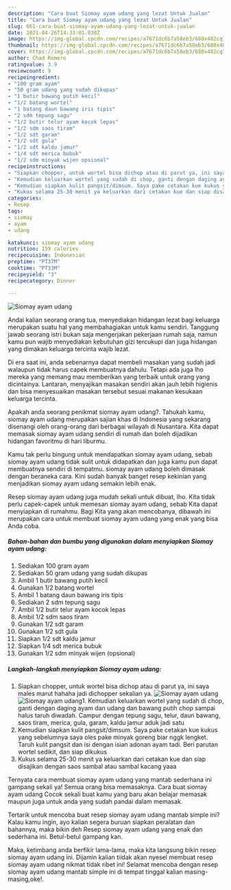 ```yaml
---
description: "Cara buat Siomay ayam udang yang lezat Untuk Jualan"
title: "Cara buat Siomay ayam udang yang lezat Untuk Jualan"
slug: 661-cara-buat-siomay-ayam-udang-yang-lezat-untuk-jualan
date: 2021-04-26T14:33:01.030Z
image: https://img-global.cpcdn.com/recipes/a7671dc6b7a58eb3/680x482cq70/siomay-ayam-udang-foto-resep-utama.jpg
thumbnail: https://img-global.cpcdn.com/recipes/a7671dc6b7a58eb3/680x482cq70/siomay-ayam-udang-foto-resep-utama.jpg
cover: https://img-global.cpcdn.com/recipes/a7671dc6b7a58eb3/680x482cq70/siomay-ayam-udang-foto-resep-utama.jpg
author: Chad Romero
ratingvalue: 3.9
reviewcount: 9
recipeingredient:
- "100 gram ayam"
- "50 gram udang yang sudah dikupas"
- "1 butir bawang putih kecil"
- "1/2 batang wortel"
- "1 batang daun bawang iris tipis"
- "2 sdm tepung sagu"
- "1/2 butir telur ayam kocok lepas"
- "1/2 sdm saos tiram"
- "1/2 sdt garam"
- "1/2 sdt gula"
- "1/2 sdt kaldu jamur"
- "1/4 sdt merica bubuk"
- "1/2 sdm minyak wijen opsional"
recipeinstructions:
- "Siapkan chopper, untuk wortel bisa dichop atau di parut ya, ini saya males marut hahaha jadi dichopper sekalian ya."
- "Kemudian keluarkan wortel yang sudah di chop, ganti dengan daging ayam dan udang dan bawang putih chop sampai halus taruh diwadah. Campur dengan tepung sagu, telur, daun bawang, saos tiram, merica, gula, garam, kaldu jamur aduk jadi satu"
- "Kemudian siapkan kulit pangsit/dimsum. Saya pake cetakan kue kukus yang sebelumnya saya oles pake minyak goreng biar nggk lengket. Taruh kulit pangsit dan isi dengan isian adonan ayam tadi. Beri parutan wortel sedikit, dan siap dikukus"
- "Kukus selama 25-30 menit ya keluarkan dari cetakan kue dan siap disajikan dengan saos sambal atau sambal kacang yaaa"
categories:
- Resep
tags:
- siomay
- ayam
- udang

katakunci: siomay ayam udang 
nutrition: 159 calories
recipecuisine: Indonesian
preptime: "PT37M"
cooktime: "PT33M"
recipeyield: "3"
recipecategory: Dinner

---
```



![Siomay ayam udang](https://img-global.cpcdn.com/recipes/a7671dc6b7a58eb3/680x482cq70/siomay-ayam-udang-foto-resep-utama.jpg)

Andai kalian seorang orang tua, menyediakan hidangan lezat bagi keluarga merupakan suatu hal yang membahagiakan untuk kamu sendiri. Tanggung jawab seorang istri bukan saja mengerjakan pekerjaan rumah saja, namun kamu pun wajib menyediakan kebutuhan gizi tercukupi dan juga hidangan yang dimakan keluarga tercinta wajib lezat.

Di era  saat ini, anda sebenarnya dapat membeli masakan yang sudah jadi walaupun tidak harus capek membuatnya dahulu. Tetapi ada juga lho mereka yang memang mau memberikan yang terbaik untuk orang yang dicintainya. Lantaran, menyajikan masakan sendiri akan jauh lebih higienis dan bisa menyesuaikan masakan tersebut sesuai makanan kesukaan keluarga tercinta. 



Apakah anda seorang penikmat siomay ayam udang?. Tahukah kamu, siomay ayam udang merupakan sajian khas di Indonesia yang sekarang disenangi oleh orang-orang dari berbagai wilayah di Nusantara. Kita dapat memasak siomay ayam udang sendiri di rumah dan boleh dijadikan hidangan favoritmu di hari liburmu.

Kamu tak perlu bingung untuk mendapatkan siomay ayam udang, sebab siomay ayam udang tidak sulit untuk didapatkan dan juga kamu pun dapat membuatnya sendiri di tempatmu. siomay ayam udang boleh dimasak dengan beraneka cara. Kini sudah banyak banget resep kekinian yang menjadikan siomay ayam udang semakin lebih enak.

Resep siomay ayam udang juga mudah sekali untuk dibuat, lho. Kita tidak perlu capek-capek untuk memesan siomay ayam udang, sebab Kita dapat menyiapkan di rumahmu. Bagi Kita yang akan mencobanya, dibawah ini merupakan cara untuk membuat siomay ayam udang yang enak yang bisa Anda coba.

<!--inarticleads1-->

##### Bahan-bahan dan bumbu yang digunakan dalam menyiapkan Siomay ayam udang:

1. Sediakan 100 gram ayam
1. Sediakan 50 gram udang yang sudah dikupas
1. Ambil 1 butir bawang putih kecil
1. Gunakan 1/2 batang wortel
1. Ambil 1 batang daun bawang iris tipis
1. Sediakan 2 sdm tepung sagu
1. Ambil 1/2 butir telur ayam kocok lepas
1. Ambil 1/2 sdm saos tiram
1. Gunakan 1/2 sdt garam
1. Gunakan 1/2 sdt gula
1. Siapkan 1/2 sdt kaldu jamur
1. Siapkan 1/4 sdt merica bubuk
1. Gunakan 1/2 sdm minyak wijen (opsional)




<!--inarticleads2-->

##### Langkah-langkah menyiapkan Siomay ayam udang:

1. Siapkan chopper, untuk wortel bisa dichop atau di parut ya, ini saya males marut hahaha jadi dichopper sekalian ya.
<img src="https://img-global.cpcdn.com/steps/12aadac4eeff2fab/160x128cq70/siomay-ayam-udang-langkah-memasak-1-foto.jpg" alt="Siomay ayam udang"><img src="https://img-global.cpcdn.com/steps/9a59d0e427a6e13a/160x128cq70/siomay-ayam-udang-langkah-memasak-1-foto.jpg" alt="Siomay ayam udang">1. Kemudian keluarkan wortel yang sudah di chop, ganti dengan daging ayam dan udang dan bawang putih chop sampai halus taruh diwadah. Campur dengan tepung sagu, telur, daun bawang, saos tiram, merica, gula, garam, kaldu jamur aduk jadi satu
1. Kemudian siapkan kulit pangsit/dimsum. Saya pake cetakan kue kukus yang sebelumnya saya oles pake minyak goreng biar nggk lengket. Taruh kulit pangsit dan isi dengan isian adonan ayam tadi. Beri parutan wortel sedikit, dan siap dikukus
1. Kukus selama 25-30 menit ya keluarkan dari cetakan kue dan siap disajikan dengan saos sambal atau sambal kacang yaaa




Ternyata cara membuat siomay ayam udang yang mantab sederhana ini gampang sekali ya! Semua orang bisa memasaknya. Cara buat siomay ayam udang Cocok sekali buat kamu yang baru akan belajar memasak maupun juga untuk anda yang sudah pandai dalam memasak.

Tertarik untuk mencoba buat resep siomay ayam udang mantab simple ini? Kalau kamu ingin, ayo kalian segera buruan siapkan peralatan dan bahannya, maka bikin deh Resep siomay ayam udang yang enak dan sederhana ini. Betul-betul gampang kan. 

Maka, ketimbang anda berfikir lama-lama, maka kita langsung bikin resep siomay ayam udang ini. Dijamin kalian tiidak akan nyesel membuat resep siomay ayam udang nikmat tidak ribet ini! Selamat mencoba dengan resep siomay ayam udang mantab simple ini di tempat tinggal kalian masing-masing,oke!.

